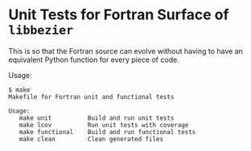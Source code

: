 # Unit Tests for Fortran Surface of `libbezier`

This is so that the Fortran source can evolve without having to have an
equivalent Python function for every piece of code.

Usage:

```
$ make
Makefile for Fortran unit and functional tests

Usage:
   make unit          Build and run unit tests
   make lcov          Run unit tests with coverage
   make functional    Build and run functional tests
   make clean         Clean generated files

```

